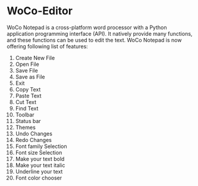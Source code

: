 # WoCo-Editor
WoCo Notepad is a cross-platform word processor with a Python application programming interface (API). It natively provide many functions, and these functions can be used to edit the text. WoCo Notepad is now offering following list of features:
1.	Create New File
2.	Open File
3.	Save File
4.	Save as File
5.	Exit
6.	Copy Text
7.	Paste Text
8.	Cut Text
9.	Find Text
10.	Toolbar
11.	Status bar
12.	Themes
13.	Undo Changes
14.	Redo Changes
15.	Font family Selection
16.	Font size Selection
17.	Make your text bold
18.	Make your text italic
19.	Underline your text
20.	Font color chooser
